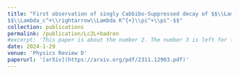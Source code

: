 ```yaml
---
title: "First observation of singly Cabbibo-Suppressed decay of $$\\Lambda_c^+\\rightarrow\\Lambda K^{+}\\pi^0$$ and evidence of
$$\\Lambda_c^+\\rightarrow\\Lambda K^{+}\\pi^+\\pi^-$$"
collection: publications
permalink: /publication/Lc2L+hadron
#excerpt: 'This paper is about the number 2. The number 3 is left for future work.'
date: 2024-1-29
venue: 'Physics Review D'
paperurl: '[arXiv](https://arxiv.org/pdf/2311.12903.pdf)'
---
```

